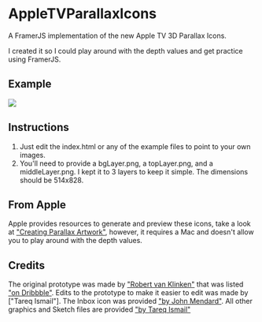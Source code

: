 # AppleTVParallaxIcons
A FramerJS implementation of the new Apple TV 3D Parallax Icons.

I created it so I could play around with the depth values and get practice using FramerJS.

## Example

![](http://tareqismail.com/img/appleTV_GoogleMaps.gif)

## Instructions

1.	Just edit the index.html or any of the example files to point to your own images. 
2.	You'll need to provide a bgLayer.png, a topLayer.png, and a middleLayer.png. I kept it to 3 layers to keep it simple. The dimensions should be 514x828.

## From Apple

Apple provides resources to generate and preview these icons, take a look at ["Creating Parallax Artwork"](https://developer.apple.com/library/prerelease/tvos/documentation/General/Conceptual/AppleTV_PG/CreatingParallaxArtwork.html), however, it requires a Mac and doesn't allow you to play around with the depth values.

## Credits

The original prototype was made by ["Robert van Klinken"](https://twitter.com/robertvklinken) that was listed ["on Dribbble"](https://dribbble.com/shots/2240003-Apple-TV-Settings-Icon-in-Framer). Edits to the prototype to make it easier to edit was made by ["Tareq Ismail"]. The Inbox icon was provided ["by John Mendard"](http://www.sketchappsources.com/free-source/911-icon-google-inbox-logo-sketch-freebie-resource.html). All other graphics and Sketch files are provided ["by Tareq Ismail"](http://www.dribbble.com/tareqismail)